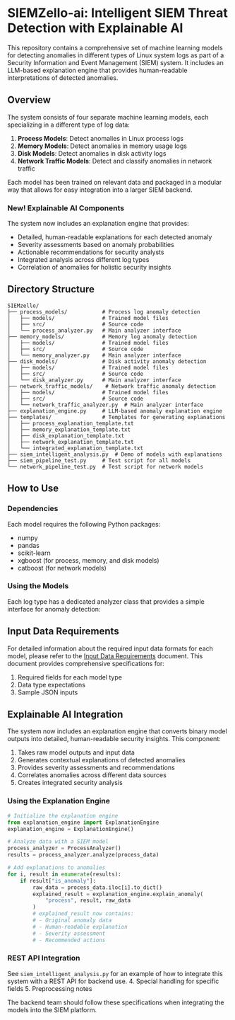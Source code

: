 # SIEMZello-ai: Intelligent SIEM Threat Detection with Explainable AI

This repository contains a comprehensive set of machine learning models for detecting anomalies in different types of Linux system logs as part of a Security Information and Event Management (SIEM) system. It includes an LLM-based explanation engine that provides human-readable interpretations of detected anomalies.

## Overview

The system consists of four separate machine learning models, each specializing in a different type of log data:

1. **Process Models**: Detect anomalies in Linux process logs
2. **Memory Models**: Detect anomalies in memory usage logs
3. **Disk Models**: Detect anomalies in disk activity logs
4. **Network Traffic Models**: Detect and classify anomalies in network traffic

Each model has been trained on relevant data and packaged in a modular way that allows for easy integration into a larger SIEM backend.

### New! Explainable AI Components

The system now includes an explanation engine that provides:

- Detailed, human-readable explanations for each detected anomaly
- Severity assessments based on anomaly probabilities
- Actionable recommendations for security analysts
- Integrated analysis across different log types
- Correlation of anomalies for holistic security insights

## Directory Structure

```
SIEMzello/
├── process_models/           # Process log anomaly detection
│   ├── models/               # Trained model files
│   ├── src/                  # Source code
│   └── process_analyzer.py   # Main analyzer interface
├── memory_models/            # Memory log anomaly detection
│   ├── models/               # Trained model files
│   ├── src/                  # Source code
│   └── memory_analyzer.py    # Main analyzer interface
├── disk_models/              # Disk activity anomaly detection
│   ├── models/               # Trained model files
│   ├── src/                  # Source code
│   └── disk_analyzer.py      # Main analyzer interface
├── network_traffic_models/    # Network traffic anomaly detection
│   ├── models/               # Trained model files
│   ├── src/                  # Source code
│   └── network_traffic_analyzer.py  # Main analyzer interface
├── explanation_engine.py     # LLM-based anomaly explanation engine
├── templates/                # Templates for generating explanations
│   ├── process_explanation_template.txt
│   ├── memory_explanation_template.txt
│   ├── disk_explanation_template.txt
│   ├── network_explanation_template.txt
│   └── integrated_explanation_template.txt
├── siem_intelligent_analysis.py  # Demo of models with explanations
├── siem_pipeline_test.py     # Test script for all models
└── network_pipeline_test.py  # Test script for network models
```

## How to Use

### Dependencies

Each model requires the following Python packages:
- numpy
- pandas
- scikit-learn
- xgboost (for process, memory, and disk models)
- catboost (for network models)

### Using the Models

Each log type has a dedicated analyzer class that provides a simple interface for anomaly detection:

## Input Data Requirements

For detailed information about the required input data formats for each model, please refer to the [Input Data Requirements](INPUT_DATA_REQUIREMENTS.md) document. This document provides comprehensive specifications for:

1. Required fields for each model type
2. Data type expectations
3. Sample JSON inputs

## Explainable AI Integration

The system now includes an explanation engine that converts binary model outputs into detailed, human-readable security insights. This component:

1. Takes raw model outputs and input data
2. Generates contextual explanations of detected anomalies
3. Provides severity assessments and recommendations
4. Correlates anomalies across different data sources
5. Creates integrated security analysis

### Using the Explanation Engine

```python
# Initialize the explanation engine
from explanation_engine import ExplanationEngine
explanation_engine = ExplanationEngine()

# Analyze data with a SIEM model
process_analyzer = ProcessAnalyzer()
results = process_analyzer.analyze(process_data)

# Add explanations to anomalies
for i, result in enumerate(results):
    if result["is_anomaly"]:
        raw_data = process_data.iloc[i].to_dict()
        explained_result = explanation_engine.explain_anomaly(
            "process", result, raw_data
        )
        # explained_result now contains:
        # - Original anomaly data
        # - Human-readable explanation
        # - Severity assessment
        # - Recommended actions
```

### REST API Integration

See `siem_intelligent_analysis.py` for an example of how to integrate this system with a REST API for backend use.
4. Special handling for specific fields
5. Preprocessing notes

The backend team should follow these specifications when integrating the models into the SIEM platform.
